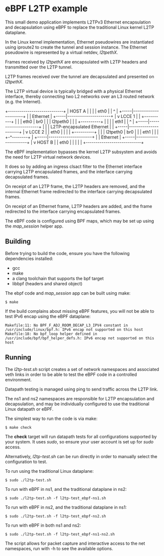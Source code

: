 # eBPF L2TP example

This small demo application implements L2TPv3 Ethernet encapsulation and decapsulation
using eBPF to replace the traditional Linux kernel L2TP dataplane.

In the Linux kernel implementation, Ethernet pseudowires are instantiated using iproute2
to create the tunnel and session instance.  The Ethernet pseudowire is represented by a
virtual netdev, *l2tpethX*.

Frames received by *l2tpethX* are encapsulated with L2TP headers and transmitted over the
L2TP tunnel.

L2TP frames received over the tunnel are decapsulated and presented on *l2tpethX*.

The L2TP virtual device is typically bridged with a physical Ethernet interface, thereby
connecting two L2 networks over an L3 routed network (e.g. the Internet).

  +----------------------------+
  |                     HOST A |
  |                            |
  |     eth0                   |
  |     ^                      |
  +-----|----------------------+
        |
        | Ethernet
        |
  +-----|----------------------+
  |     v               LCCE 1 |
  |   +----------+             |
  |   | eth0     | br0         |
  |   | l2tpeth0 |             |
  |   +----------+             |
  |                            |
  |     eth1                   |
  |     ^                      |
  +-----|----------------------+
        |
        |
        | L2TP-encapsulated Ethernet
        |
        |
  +-----|----------------------+
  |     v               LCCE 2 |
  |     eth0                   |
  |                            |
  |   +----------+             |
  |   | l2tpeth0 | br0         |
  |   | eth1     |             |
  |   +-^--------+             |
  +-----|----------------------+
        |
        | Ethernet
        |
  +-----|----------------------+
  |     v               HOST B |
  |     eth0                   |
  |                            |
  |                            |
  +----------------------------+

The eBPF implementation bypasses the kernel L2TP subsystem and avoids the need for
L2TP virtual network devices.

It does so by adding an ingress clsact filter to the Ethernet interface carrying L2TP
encapsulated frames, and the interface carrying decapsulated frames.

On receipt of an L2TP frame, the L2TP headers are removed, and the internal Ethernet
frame redirected to the interface carrying decapsulated frames.

On receipt of an Ethernet frame, L2TP headers are added, and the frame redirected to
the interface carrying encapsulated frames.

The eBPF code is configured using BPF maps, which may be set up using the *map_session*
helper app.

## Building

Before trying to build the code, ensure you have the following dependencies installed:

 * gcc
 * make
 * a clang toolchain that supports the bpf target
 * libbpf (headers and shared object)

The ebpf code and *map_session* app can be built using make:

    $ make

If the build complains about missing eBPF features, you will not be able to test IPv6
encap using the eBPF dataplane:

    Makefile:11: No BPF_F_ADJ_ROOM_DECAP_L3_IPV4 constant in /usr/include/linux/bpf.h: IPv6 encap not supported on this host
    Makefile:18: No bpf_loop helper defined in /usr/include/bpf/bpf_helper_defs.h: IPv6 encap not supported on this host

## Running

The *l2tp-test.sh* script creates a set of network namespaces and associated veth links
in order to be able to test the eBPF code in a controlled environment.

Datapath testing is managed using ping to send traffic across the L2TP link.

The ns1 and ns2 namespaces are responsible for L2TP encapsulation and decapsulation, and
may be individually configured to use the traditional Linux datapath or eBPF.

The simplest way to run the code is via make:

    $ make check

The **check** target will run datapath tests for all configurations supported by your system.
It uses *sudo*, so ensure your user account is set up for *sudo* access.

Alternatively, *l2tp-test.sh* can be run directly in order to manually select the configuration
to test.

To run using the traditional Linux dataplane:

    $ sudo ./l2tp-test.sh

To run with eBPF in ns1, and the traditional dataplane in ns2:

    $ sudo ./l2tp-test.sh -f l2tp-test_ebpf-ns1.sh

To run with eBPF in ns2, and the traditional dataplane in ns1:

    $ sudo ./l2tp-test.sh -f l2tp-test_ebpf-ns2.sh

To run with eBPF in both ns1 and ns2:

    $ sudo ./l2tp-test.sh -f l2tp-test_ebpf-ns1-ns2.sh

The script allows for packet capture and interactive access to the net namespaces, run
with -h to see the available options.
